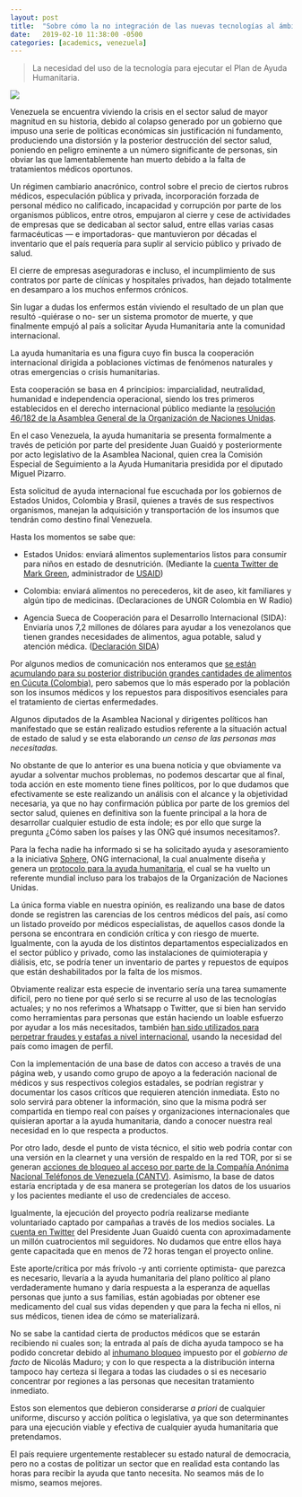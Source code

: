 ```yaml
---
layout: post
title:  "Sobre cómo la no integración de las nuevas tecnologías al ámbito político afectan la planificación y ejecución de acciones sociales: Caso Ayuda Humanitaria Crisis Venezuela 2019."
date:   2019-02-10 11:38:00 -0500
categories: [academics, venezuela]
---
```


> La necesidad del uso de la tecnología para ejecutar el Plan de Ayuda Humanitaria.

![](https://miro.medium.com/max/700/1*yUCAVOg8eMgF4jxf-1wjjQ.jpeg)

Venezuela se encuentra viviendo la crisis en el sector salud de mayor magnitud en su historia, debido al colapso generado por un gobierno que impuso una serie de políticas económicas sin justificación ni fundamento, produciendo una distorsión y la posterior destrucción del sector salud, poniendo en peligro eminente a un número significante de personas, sin obviar las que lamentablemente han muerto debido a la falta de tratamientos médicos oportunos.

Un régimen cambiario anacrónico, control sobre el precio de ciertos rubros médicos, especulación pública y privada, incorporación forzada de personal médico no calificado, incapacidad y corrupción por parte de los organismos públicos, entre otros, empujaron al cierre y cese de actividades de empresas que se dedicaban al sector salud, entre ellas varias casas farmacéuticas — e importadoras- que mantuvieron por décadas el inventario que el país requería para suplir al servicio público y privado de salud.

El cierre de empresas aseguradoras e incluso, el incumplimiento de sus contratos por parte de clínicas y hospitales privados, han dejado totalmente en desamparo a los muchos enfermos crónicos.

Sin lugar a dudas los enfermos están viviendo el resultado de un plan que resultó -quiérase o no- ser un sistema promotor de muerte, y que finalmente empujó al país a solicitar Ayuda Humanitaria ante la comunidad internacional.

La ayuda humanitaria es una figura cuyo fin busca la cooperación internacional dirigida a poblaciones víctimas de fenómenos naturales y otras emergencias o crisis humanitarias.

Esta cooperación se basa en 4 principios: imparcialidad, neutralidad, humanidad e independencia operacional, siendo los tres primeros establecidos en el derecho internacional público mediante la [resolución 46/182 de la Asamblea General de la Organización de Naciones Unidas](http://www.un.org/documents/ga/res/46/a46r182.htm).

En el caso Venezuela, la ayuda humanitaria se presenta formalmente a través de petición por parte del presidente Juan Guaidó y posteriormente por acto legislativo de la Asamblea Nacional, quien crea la Comisión Especial de Seguimiento a la Ayuda Humanitaria presidida por el diputado Miguel Pizarro.

Esta solicitud de ayuda internacional fue escuchada por los gobiernos de Estados Unidos, Colombia y Brasil, quienes a través de sus respectivos organismos, manejan la adquisición y transportación de los insumos que tendrán como destino final Venezuela.

Hasta los momentos se sabe que:

* Estados Unidos: enviará alimentos suplementarios listos para consumir para niños en estado de desnutrición. (Mediante la [cuenta Twitter de Mark Green](https://twitter.com/USAIDMarkGreen/status/1093978837183090688), administrador de [USAID](https://www.usaid.gov/who-we-are/organization/mark-green))

* Colombia: enviará alimentos no perecederos, kit de aseo, kit familiares y algún tipo de medicinas. (Declaraciones de UNGR Colombia en W Radio)

* Agencia Sueca de Cooperación para el Desarrollo Internacional (SIDA): Enviaría unos 7,2 millones de dólares para ayudar a los venezolanos que tienen grandes necesidades de alimentos, agua potable, salud y atención médica. ([Declaración SIDA](https://www.sida.se/Svenska/aktuellt-och-press/Medieservice-och-presskontakt/pressmeddelanden/2019/krisen-i-venezuela/))

Por algunos medios de comunicación nos enteramos que [se están acumulando para su posterior distribución grandes cantidades de alimentos en Cúcuta (Colombia)](https://www.americatv.com.pe/noticias/internacionales/venezuela-colombia-y-estados-unidos-acumulan-toneladas-ayuda-humanitaria-venezolanos-n358571), pero sabemos que lo más esperado por la población son los insumos médicos y los repuestos para dispositivos esenciales para el tratamiento de ciertas enfermedades.

Algunos diputados de la Asamblea Nacional y dirigentes políticos han manifestado que se están realizado estudios referente a la situación actual de estado de salud y se esta elaborando *un censo de las personas mas necesitadas.*

No obstante de que lo anterior es una buena noticia y que obviamente va ayudar a solventar muchos problemas, no podemos descartar que al final, toda acción en este momento tiene fines políticos, por lo que dudamos que efectivamente se este realizando un análisis con el alcance y la objetividad necesaria, ya que no hay confirmación pública por parte de los gremios del sector salud, quienes en definitiva son la fuente principal a la hora de desarrollar cualquier estudio de esta índole; es por ello que surge la pregunta ¿Cómo saben los países y las ONG qué insumos necesitamos?.

Para la fecha nadie ha informado si se ha solicitado ayuda y asesoramiento a la iniciativa [Sphere](https://www.spherestandards.org/), ONG internacional, la cual anualmente diseña y genera un [protocolo para la ayuda humanitaria](https://www.spherestandards.org/handbook-2018/), el cual se ha vuelto un referente mundial incluso para los trabajos de la Organización de Naciones Unidas.

La única forma viable en nuestra opinión, es realizando una base de datos donde se registren las carencias de los centros médicos del país, así como un listado proveído por médicos especialistas, de aquellos casos donde la persona se encontrara en condición crítica y con riesgo de muerte. Igualmente, con la ayuda de los distintos departamentos especializados en el sector público y privado, como las instalaciones de quimioterapia y diálisis, etc, se podría tener un inventario de partes y repuestos de equipos que están deshabilitados por la falta de los mismos.

Obviamente realizar esta especie de inventario sería una tarea sumamente difícil, pero no tiene por qué serlo si se recurre al uso de las tecnologías actuales; y no nos referimos a Whatsapp o Twitter, que si bien han servido como herramientas para personas que están haciendo un loable esfuerzo por ayudar a los más necesitados, también [han sido utilizados para perpetrar fraudes y estafas a nivel internacional](http://tureporte.com/necesidad-estafa-mas-tres-mil-venezolanos-piden-ayuda-gofundme/), usando la necesidad del país como imagen de perfil.

Con la implementación de una base de datos con acceso a través de una página web, y usando como grupo de apoyo a la federación nacional de médicos y sus respectivos colegios estadales, se podrían registrar y documentar los casos críticos que requieren atención inmediata. Esto no solo servirá para obtener la información, sino que la misma podrá ser compartida en tiempo real con países y organizaciones internacionales que quisieran aportar a la ayuda humanitaria, dando a conocer nuestra real necesidad en lo que respecta a productos.

Por otro lado, desde el punto de vista técnico, el sitio web podría contar con una versión en la clearnet y una versión de respaldo en la red TOR, por si se generan [acciones de bloqueo al acceso por parte de la Compañía Anónima Nacional Teléfonos de Venezuela (CANTV)](https://vesinfiltro.com/noticias/twitter_youtube_instagram_2019-01/). Asimismo, la base de datos estaría encriptada y de esa manera se protegerían los datos de los usuarios y los pacientes mediante el uso de credenciales de acceso.

Igualmente, la ejecución del proyecto podría realizarse mediante voluntariado captado por campañas a través de los medios sociales. La [cuenta en Twitter](https://twitter.com/jguaido?lang=en) del Presidente Juan Guaidó cuenta con aproximadamente un millón cuatrocientos mil seguidores. No dudamos que entre ellos haya gente capacitada que en menos de 72 horas tengan el proyecto online.

Este aporte/crítica por más frívolo -y anti corriente optimista- que parezca es necesario, llevaría a la ayuda humanitaria del plano político al plano verdaderamente humano y daría respuesta a la esperanza de aquellas personas que junto a sus familias, están agobiadas por obtener ese medicamento del cual sus vidas dependen y que para la fecha ni ellos, ni sus médicos, tienen idea de cómo se materializará.

No se sabe la cantidad cierta de productos médicos que se estarán recibiendo ni cuales son; la entrada al país de dicha ayuda tampoco se ha podido concretar debido al [inhumano bloqueo](http://www.el-nacional.com/noticias/sociedad/bloquean-puente-las-tienditas-para-obstruir-ayuda-humanitaria_269810) impuesto por el *gobierno de facto* de Nicolás Maduro; y con lo que respecta a la distribución interna tampoco hay certeza si llegara a todas las ciudades o si es necesario concentrar por regiones a las personas que necesitan tratamiento inmediato.

Estos son elementos que debieron considerarse *a priori* de cualquier uniforme, discurso y acción política o legislativa, ya que son determinantes para una ejecución viable y efectiva de cualquier ayuda humanitaria que pretendamos.

El país requiere urgentemente restablecer su estado natural de democracia, pero no a costas de politizar un sector que en realidad esta contando las horas para recibir la ayuda que tanto necesita. No seamos más de lo mismo, seamos mejores.